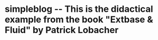 # simpleblog -- This is the didactical example from the book \"Extbase & Fluid\" by Patrick Lobacher
